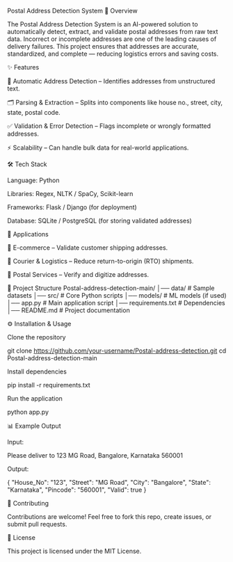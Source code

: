 Postal Address Detection System
📝 Overview

The Postal Address Detection System is an AI-powered solution to automatically detect, extract, and validate postal addresses from raw text data. Incorrect or incomplete addresses are one of the leading causes of delivery failures. This project ensures that addresses are accurate, standardized, and complete — reducing logistics errors and saving costs.

✨ Features

🔎 Automatic Address Detection – Identifies addresses from unstructured text.

🗂 Parsing & Extraction – Splits into components like house no., street, city, state, postal code.

✅ Validation & Error Detection – Flags incomplete or wrongly formatted addresses.

⚡ Scalability – Can handle bulk data for real-world applications.

🛠 Tech Stack

Language: Python

Libraries: Regex, NLTK / SpaCy, Scikit-learn

Frameworks: Flask / Django (for deployment)

Database: SQLite / PostgreSQL (for storing validated addresses)

🚀 Applications

🛒 E-commerce – Validate customer shipping addresses.

🚚 Courier & Logistics – Reduce return-to-origin (RTO) shipments.

📮 Postal Services – Verify and digitize addresses.

📂 Project Structure
Postal-address-detection-main/
│── data/              # Sample datasets
│── src/               # Core Python scripts
│── models/            # ML models (if used)
│── app.py             # Main application script
│── requirements.txt   # Dependencies
│── README.md          # Project documentation

⚙️ Installation & Usage

Clone the repository

git clone https://github.com/your-username/Postal-address-detection.git
cd Postal-address-detection-main


Install dependencies

pip install -r requirements.txt


Run the application

python app.py

📊 Example Output

Input:

Please deliver to 123 MG Road, Bangalore, Karnataka 560001


Output:

{
  "House_No": "123",
  "Street": "MG Road",
  "City": "Bangalore",
  "State": "Karnataka",
  "Pincode": "560001",
  "Valid": true
}

🤝 Contributing

Contributions are welcome! Feel free to fork this repo, create issues, or submit pull requests.

📜 License

This project is licensed under the MIT License.
